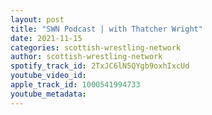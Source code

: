 ```yaml
---
layout: post
title: "SWN Podcast | with Thatcher Wright"
date: 2021-11-15
categories: scottish-wrestling-network
author: scottish-wrestling-network
spotify_track_id: 2TxJC6lN5QYgb9oxhIxcUd
youtube_video_id: 
apple_track_id: 1000541994733
youtube_metadata: 
---
```


